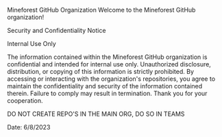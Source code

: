 
Mineforest GitHub Organization
Welcome to the Mineforest GitHub organization! 

Security and Confidentiality Notice

Internal Use Only

The information contained within the Mineforest GitHub organization is confidential and intended for internal use only. Unauthorized disclosure, distribution, or copying of this information is strictly prohibited. By accessing or interacting with the organization's repositories, you agree to maintain the confidentiality and security of the information contained therein. Failure to comply may result in termination. Thank you for your cooperation.

DO NOT CREATE REPO'S IN THE MAIN ORG, DO SO IN TEAMS


Date: 6/8/2023
